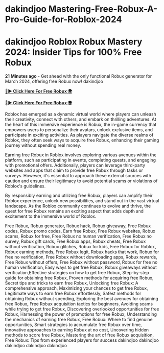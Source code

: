 # dakindjoo Mastering-Free-Robux-A-Pro-Guide-for-Roblox-2024
# dakindjoo Roblox Robux Mastery 2024: Insider Tips for 100% Free Robux

**21 Minutes ago** - Get ahead with the only functional Robux generator for March 2024, offering free Robux now! dakindjoo

[**🔴► Click Here For Free Robux 🌍**](https://jimaddadel.github.io/roblox)

[**🔴► Click Here For Free Robux 🌍**](https://jimaddadel.github.io/roblox)

Roblox has emerged as a dynamic virtual world where players can unleash their creativity, connect with others, and embark on thrilling adventures. At the heart of this immersive experience is Robux, the in-game currency that empowers users to personalize their avatars, unlock exclusive items, and participate in exciting activities. As players navigate the diverse realms of Roblox, they often seek ways to acquire free Robux, enhancing their gaming journey without spending real money.

Earning free Robux in Roblox involves exploring various avenues within the platform, such as participating in events, completing quests, and engaging with promotional offers. Additionally, players can leverage third-party websites and apps that claim to provide free Robux through tasks or surveys. However, it's essential to approach these external sources with caution and ensure their legitimacy to avoid potential scams or violations of Roblox's guidelines.

By responsibly earning and utilizing free Robux, players can amplify their Roblox experience, unlock new possibilities, and stand out in the vast virtual landscape. As the Roblox community continues to evolve and thrive, the quest for free Robux remains an exciting aspect that adds depth and excitement to the immersive world of Roblox.

Free Robux, Robux generator, Robux hack, Robux giveaway, Free Robux codes, Robux promo codes, Earn free Robux, Free Robux websites, Robux scams, Robux for free, Free Robux no human verification, Free Robux no survey, Robux gift cards, Free Robux apps, Robux cheats, Free Robux without verification, Robux glitches, Robux for kids, Free Robux for Roblox, Robux earning methods, Free Robux legit, Robux hacks that work, Robux for free no verification, Free Robux without downloading apps, Robux rewards, Free Robux without offers, Free Robux without password, Robux for free no human verification, Easy ways to get free Robux, Robux giveaways without verification,Effective strategies on how to get free Robux, Step-by-step guide for obtaining free Robux, Proven methods for acquiring free Robux, Secret tips and tricks to earn free Robux, Unlocking free Robux: A comprehensive approach, Maximizing your chances to get free Robux, Legitimate ways to earn free Robux effortlessly, Safest methods for obtaining Robux without spending, Exploring the best avenues for obtaining free Robux, Free Robux acquisition tactics for beginners, Avoiding scams while trying to get free Robux, Discovering overlooked opportunities for free Robux, Harnessing the power of promotions for free Robux, Understanding the mechanics of earning free Robux, Free Robux: Where to find genuine opportunities, Smart strategies to accumulate free Robux over time, Innovative approaches to earning Robux at no cost, Uncovering hidden methods to score free Robux, Mastering the art of free Robux acquisition, Free Robux: Tips from experienced players for success dakindjoo dakindjoo dakindjoo dakindjoo dakindjoo
